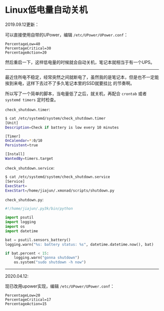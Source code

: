 # Linux低电量自动关机

2019.09.12更新：

可以直接使用自带的UPower，编辑 `/etc/UPower/UPower.conf`：

```
PercentageLow=40
PercentageCritical=30
PercentageAction=20
```

然后重启一下，这样低电量的时候就会自动关机，笔记本就相当于有一个UPS。

---

最近住所电不稳定，经常突然之间就断电了，虽然我的是笔记本，但是也不一定能挨到来电，这样下去过不了多久笔记本里的SSD就要挂比
的节奏啊。

所以写了一个简单的脚本，当电量低了之后，就关机，再配合 `crontab` 或者 `systemd timers` 定时检查。

`check_shutdown.timer`:

```bash
$ cat /etc/systemd/system/check_shutdown.timer 
[Unit]
Description=Check if battery is low every 10 minutes

[Timer]
OnCalendar=*:0/10
Persistent=true

[Install]
WantedBy=timers.target
```

`check_shutdown.service`:

```bash
$ cat /etc/systemd/system/check_shutdown.service 
[Service]
ExecStart=
ExecStart=/home/jiajun/.xmonad/scripts/shutdown.py
```

`check_shutdown.py`:

```python
#!/home/jiajun/.py3k/bin/python

import psutil
import logging
import os
import datetime

bat = psutil.sensors_battery()
logging.warn("%s: battery status: %s", datetime.datetime.now(), bat)

if bat.percent < 15:
    logging.warn("gonna shutdown")
    os.system("sudo shutdown -h now")
```

---

2020.04.12:

现已改用upower实现，编辑 `/etc/UPower/UPower.conf`：

```
PercentageLow=20
PercentageCritical=17
PercentageAction=15
```
